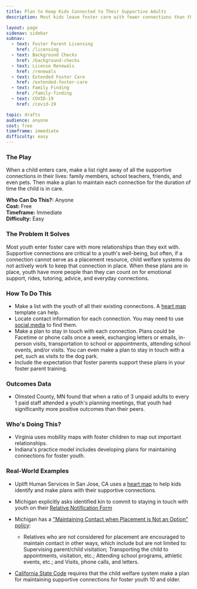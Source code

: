 ```yaml
---
title: Plan to Keep Kids Connected to Their Supportive Adults
description: Most kids leave foster care with fewer connections than they entered with. Systems can reverse this trend by making plans to maintain a child's existing relationships.

layout: page
sidenav: sidebar
subnav:
  - text: Foster Parent Licensing
    href: /licensing
  - text: Background Checks
    href: /background-checks
  - text: License Renewals
    href: /renewals
  - text: Extended Foster Care
    href: /extended-foster-care
  - text: Family Finding
    href: /family-finding
  - text: COVID-19
    href: /covid-19

topic: drafts
audience: anyone
cost: free
timeframe: immediate
difficulty: easy
---
```



### The Play

When a child enters care, make a list right away of all the supportive connections in their lives: family members, school teachers, friends, and even pets. Then make a plan to maintain each connection for the duration of time the child is in care.

**Who Can Do This?:**
Anyone<br />
**Cost:**
Free<br />
**Timeframe:**
Immediate<br />
**Difficulty:**
Easy<br />

### The Problem It Solves

Most youth enter foster care with more relationships than they exit with. Supportive connections are critical to a youth's well-being, but often, if a connection cannot serve as a placement resource, child welfare systems do not actively work to keep that connection in place. When these plans are in place, youth have more people than they can count on for emotional support, rides, tutoring, advice, and everyday connections.

### How To Do This

* Make a list with the youth of all their existing connections. A [heart map](/playbook/heart_maps) template can help.
* Locate contact information for each connection. You may need to use [social media](/playbook/use-social-media) to find them.
* Make a plan to stay in touch with each connection. Plans could be Facetime or phone calls once a week, exchanging letters or emails, in-person visits, transportation to school or appointments, attending school events, and/or visits. You can even make a plan to stay in touch with a pet, such as visits to the dog park.
* Include the expectation that foster parents support these plans in your foster parent training.


### Outcomes Data

* Olmsted County, MN found that when a ratio of 3 unpaid adults to every 1 paid staff attended a youth's planning meetings, that youth had significanlty more positive outcomes than their peers.

### Who's Doing This?

* Virginia uses mobility maps with foster children to map out important relationships.
* Indiana's practice model includes developing plans for maintaining connections for foster youth.

### Real-World Examples

* Uplift Human Services in San Jose, CA uses a [heart map](/playbook/heart_maps) to help kids identify and make plans with their supportive connections.
* Michigan explicitly asks identified kin to commit to staying in touch with youth on their [Relative Notification Form](http://www.michigan.gov/documents/dhs/DHS-0990_265835_7.dot)
* Michigan has a ["Maintaining Contact when Placement is Not an Option" policy](https://dhhs.michigan.gov/OLMWEB/EX/FO/Public/FOM/722-03B.pdf):
  * Relatives who are not considered for placement are encouraged to maintain contact in other ways, which include but are not limited to: Supervising parent/child visitation; Transporting the child to appointments, visitation, etc.; Attending school programs, athletic events, etc.; and Visits, phone calls, and letters.
  
* [California State Code](https://leginfo.legislature.ca.gov/faces/codes_displaySection.xhtml?lawCode=WIC&sectionNum=16501.1) requires that the child welfare system make a plan for maintaining supportive connections for foster youth 10 and older.